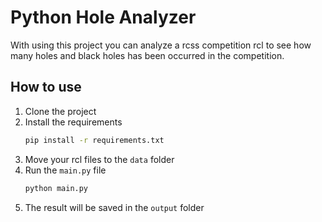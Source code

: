 # Python Hole Analyzer
With using this project you can analyze a rcss competition rcl to see how many holes and black holes has been occurred in the competition.

## How to use
1. Clone the project
1. Install the requirements
    ```bash
    pip install -r requirements.txt
    ```
1. Move your rcl files to the `data` folder
1. Run the `main.py` file
    ```bash
    python main.py
    ```
1. The result will be saved in the `output` folder

